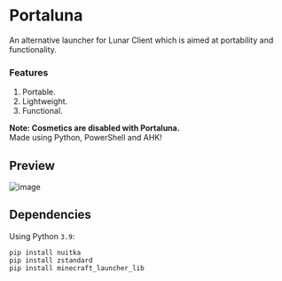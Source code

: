 # Portaluna

An alternative launcher for Lunar Client which is aimed at portability and functionality.   

### Features
1. Portable.
2. Lightweight.
3. Functional.

**Note: Cosmetics are disabled with Portaluna.**      
Made using Python, PowerShell and AHK!  


## Preview
![image](https://user-images.githubusercontent.com/41850963/146210842-8cc1a55c-dadb-40cd-94c0-c82a38678e76.png)



## Dependencies
Using Python `3.9`:
```
pip install nuitka
pip install zstandard
pip install minecraft_launcher_lib
```

